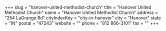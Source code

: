+++
slug = "hanover-united-methodist-church"
title = "Hanover United Methodist Church"
name = "Hanover United Methodist Church"
address = "254 LaGrange Rd"
cityIndexKey = "city-in-hanover"
city = "Hanover"
state = "IN"
postal = "47243"
website = ""
phone = "812 866-3101"
fax = ""
+++
